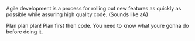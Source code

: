 Agile development is a process for rolling out new features as quickly as 
possible while assuring high quality code.
(Sounds like aA)

Plan plan plan!
Plan first then code. You need to know what youre gonna do before doing it.

